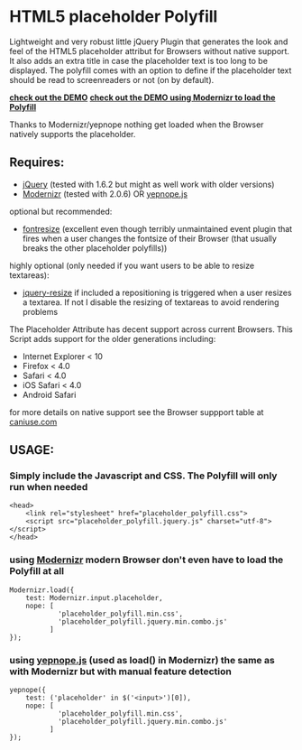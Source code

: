 HTML5 placeholder Polyfill
==========================

Lightweight and very robust little jQuery Plugin that generates the look and feel of the HTML5 placeholder attribut for Browsers without native support. It also adds an extra title in case the placeholder text is too long to be displayed. 
The polyfill comes with an option to define if the placeholder text should be read to screenreaders or not (on by default).

__[check out the DEMO](http://blog.ginader.de/dev/jquery/HTML5-placeholder-polyfill/)__
__[check out the DEMO using Modernizr to load the Polyfill](http://blog.ginader.de/dev/jquery/HTML5-placeholder-polyfill/index-modernizr.html)__

Thanks to Modernizr/yepnope nothing get loaded when the Browser natively supports the placeholder.

Requires:
---------

* [jQuery](http://jquery.com/) (tested with 1.6.2 but might as well work with older versions)
* [Modernizr](http://www.modernizr.com/) (tested with 2.0.6) OR [yepnope.js](http://yepnopejs.com/)

optional but recommended:

* [fontresize](https://github.com/johnantoni/jquery.onfontresize) (excellent even though terribly unmaintained event plugin that fires when a user changes the fontsize of their Browser (that usually breaks the other placeholder polyfills))

highly optional (only needed if you want users to be able to resize textareas):

* [jquery-resize](https://github.com/cowboy/jquery-resize) if included a repositioning is triggered when a user resizes a textarea. If not I disable the resizing of textareas to avoid rendering problems

The Placeholder Attribute has decent support across current Browsers. This Script adds support for the older generations including:

* Internet Explorer < 10
* Firefox < 4.0
* Safari < 4.0
* iOS Safari < 4.0
* Android Safari

for more details on native support see the Browser suppport table at [caniuse.com](http://caniuse.com/#search=placeholder)

USAGE:
------

### Simply include the Javascript and CSS. The Polyfill will only run when needed

	<head>
		<link rel="stylesheet" href="placeholder_polyfill.css">
		<script src="placeholder_polyfill.jquery.js" charset="utf-8"></script>
	</head>

### using [Modernizr](http://www.modernizr.com/) modern Browser don't even have to load the Polyfill at all

	Modernizr.load({
	    test: Modernizr.input.placeholder,
	    nope: [
				'placeholder_polyfill.min.css',
				'placeholder_polyfill.jquery.min.combo.js'
	          ]
	});

### using [yepnope.js](http://yepnopejs.com/) (used as load() in Modernizr) the same as with Modernizr but with manual feature detection

	yepnope({
	    test: ('placeholder' in $('<input>')[0]),
	    nope: [
                'placeholder_polyfill.min.css',
                'placeholder_polyfill.jquery.min.combo.js'
	          ]
	});
